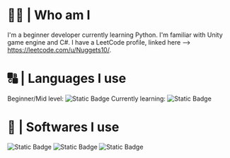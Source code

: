 # 👨‍💻 | Who am I
I'm a beginner developer currently learning Python. I'm familiar with Unity game engine and C#. I have a LeetCode profile, linked here --> https://leetcode.com/u/Nuggets10/.
# 🔠 | Languages I use
Beginner/Mid level:
<img alt="Static Badge" src="https://img.shields.io/badge/C%23-purple?logo=sharp&logoColor=white&logoSize=auto"> 
Currently learning:
<img alt="Static Badge" src="https://img.shields.io/badge/Python-yellow?logo=python&logoSize=auto">
# 📀 | Softwares I use
<img alt="Static Badge" src="https://img.shields.io/badge/Unity-black?logo=unity&logoColor=white&logoSize=auto"> <img alt="Static Badge" src="https://img.shields.io/badge/Android_Studio-brightgreen?logo=androidstudio&logoColor=white">
 <img alt="Static Badge" src="https://img.shields.io/badge/LeetCode-yellow?logo=leetcode&logoColor=black">







